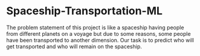 # Spaceship-Transportation-ML

The problem statement of this project is like a spaceship having people from different planets on a voyage but due to some reasons, some people have been transported to another dimension. Our task is to predict who will get transported and who will remain on the spaceship.
